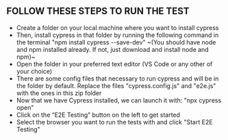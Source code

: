 ## FOLLOW THESE STEPS TO RUN THE TEST
- Create a folder on your local machine where you want to install cypress
- Then, install cypress in that folder by running the following command in the terminal 
  "npm install cypress --save-dev" 
  ~(You should have node and npm installed already. If not, just download and install node and npm)~
- Open the folder in your preferred text editor (VS Code or any other of your choice)
- There are some config files that necessary to run cypress and will be in the folder by default. Replace the files "cypress.config.js" and "e2e.js" with the ones in this zip folder
- Now that we have Cypress installed, we can launch it with:
  "npx cypress open"
- Click on the “E2E Testing” button on the left to get started
- Select the browser you want to run the tests with and click "Start E2E Testing" 
